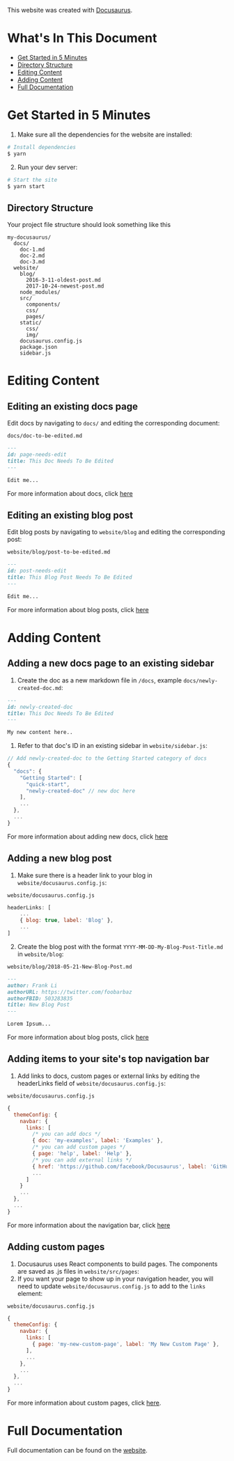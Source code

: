This website was created with [Docusaurus](https://docusaurus.io/).

# What's In This Document

* [Get Started in 5 Minutes](#get-started-in-5-minutes)
* [Directory Structure](#directory-structure)
* [Editing Content](#editing-content)
* [Adding Content](#adding-content)
* [Full Documentation](#full-documentation)

# Get Started in 5 Minutes

1. Make sure all the dependencies for the website are installed:

```sh
# Install dependencies
$ yarn
```
2. Run your dev server:

```sh
# Start the site
$ yarn start
```

## Directory Structure

Your project file structure should look something like this

```
my-docusaurus/
  docs/
    doc-1.md
    doc-2.md
    doc-3.md
  website/
    blog/
      2016-3-11-oldest-post.md
      2017-10-24-newest-post.md
    node_modules/
    src/
      components/
      css/
      pages/
    static/
      css/
      img/
    docusaurus.config.js
    package.json
    sidebar.js
```

# Editing Content

## Editing an existing docs page

Edit docs by navigating to `docs/` and editing the corresponding document:

`docs/doc-to-be-edited.md`

```markdown
---
id: page-needs-edit
title: This Doc Needs To Be Edited
---

Edit me...
```

For more information about docs, click [here](https://v2.docusaurus.io/docs/markdown-features)

## Editing an existing blog post

Edit blog posts by navigating to `website/blog` and editing the corresponding post:

`website/blog/post-to-be-edited.md`
```markdown
---
id: post-needs-edit
title: This Blog Post Needs To Be Edited
---

Edit me...
```

For more information about blog posts, click [here](https://v2.docusaurus.io/docs/blog)

# Adding Content

## Adding a new docs page to an existing sidebar

1. Create the doc as a new markdown file in `/docs`, example `docs/newly-created-doc.md`:

```md
---
id: newly-created-doc
title: This Doc Needs To Be Edited
---

My new content here..
```

1. Refer to that doc's ID in an existing sidebar in `website/sidebar.js`:

```javascript
// Add newly-created-doc to the Getting Started category of docs
{
  "docs": {
    "Getting Started": [
      "quick-start",
      "newly-created-doc" // new doc here
    ],
    ...
  },
  ...
}
```

For more information about adding new docs, click [here](https://v2.docusaurus.io/docs/markdown-features)

## Adding a new blog post

1. Make sure there is a header link to your blog in `website/docusaurus.config.js`:

`website/docusaurus.config.js`
```javascript
headerLinks: [
    ...
    { blog: true, label: 'Blog' },
    ...
]
```

2. Create the blog post with the format `YYYY-MM-DD-My-Blog-Post-Title.md` in `website/blog`:

`website/blog/2018-05-21-New-Blog-Post.md`

```markdown
---
author: Frank Li
authorURL: https://twitter.com/foobarbaz
authorFBID: 503283835
title: New Blog Post
---

Lorem Ipsum...
```

For more information about blog posts, click [here](https://v2.docusaurus.io/docs/blog)

## Adding items to your site's top navigation bar

1. Add links to docs, custom pages or external links by editing the headerLinks field of `website/docusaurus.config.js`:

`website/docusaurus.config.js`
```javascript
{
  themeConfig: {
    navbar: {
      links: [
        /* you can add docs */
        { doc: 'my-examples', label: 'Examples' },
        /* you can add custom pages */
        { page: 'help', label: 'Help' },
        /* you can add external links */
        { href: 'https://github.com/facebook/Docusaurus', label: 'GitHub' },
        ...
      ]
    }
    ...
  },
  ...
}
```

For more information about the navigation bar, click [here](https://v2.docusaurus.io/docs/theme-classic/#navbar-links)

## Adding custom pages

1. Docusaurus uses React components to build pages. The components are saved as .js files in `website/src/pages`:
1. If you want your page to show up in your navigation header, you will need to update `website/docusaurus.config.js` to add to the `links` element:

`website/docusaurus.config.js`
```javascript
{
  themeConfig: {
    navbar: {
      links: [
        { page: 'my-new-custom-page', label: 'My New Custom Page' },
      ],
      ...
    },
    ...
  },
  ...
}
```

For more information about custom pages, click [here](https://v2.docusaurus.io/docs/creating-pages).

# Full Documentation

Full documentation can be found on the [website](https://v2.docusaurus.io/).
